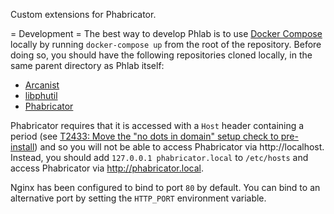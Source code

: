 Custom extensions for Phabricator.

= Development =
The best way to develop Phlab is to use [Docker Compose](https://docs.docker.com/compose/) locally by running `docker-compose up` from the root of the repository. Before doing so, you should have the following repositories cloned locally, in the same parent directory as Phlab itself:

  - [Arcanist](https://github.com/phacility/arcanist)
  - [libphutil](https://github.com/phacility/libphutil)
  - [Phabricator](https://github.com/phacility/phabricator)

Phabricator requires that it is accessed with a `Host` header containing a period (see [T2433: Move the "no dots in domain" setup check to pre-install](https://secure.phabricator.com/T2433)) and so you will not be able to access Phabricator via http://localhost. Instead, you should add `127.0.0.1 phabricator.local` to `/etc/hosts` and access Phabricator via http://phabricator.local.

Nginx has been configured to bind to port `80` by default. You can bind to an alternative port by setting the `HTTP_PORT` environment variable.
